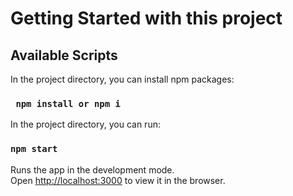 # Getting Started with this project

## Available Scripts

In the project directory, you can install npm packages:
### ` npm install or npm i`

In the project directory, you can run:

### `npm start`

Runs the app in the development mode.\
Open [http://localhost:3000](http://localhost:3000) to view it in the browser.

